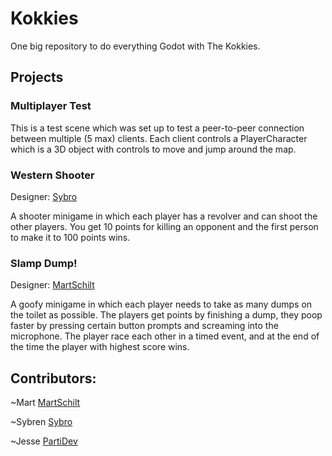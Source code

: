 # Kokkies
One big repository to do everything Godot with The Kokkies.

## Projects
### Multiplayer Test
This is a test scene which was set up to test a peer-to-peer connection between multiple (5 max) clients. Each client controls a PlayerCharacter which is a 3D object with controls to move and jump around the map.

### Western Shooter
Designer: [Sybro](https://github.com/Sybro)

A shooter minigame in which each player has a revolver and can shoot the other players. You get 10 points for killing an opponent and the first person to make it to 100 points wins.

### Slamp Dump!
Designer: [MartSchilt](https://github.com/MartSchilt)

A goofy minigame in which each player needs to take as many dumps on the toilet as possible. The players get points by finishing a dump, they poop faster by pressing certain button prompts and screaming into the microphone. The player race each other in a timed event, and at the end of the time the player with highest score wins.

## Contributors:
~Mart
[MartSchilt](https://github.com/MartSchilt)

~Sybren
[Sybro](https://github.com/Sybro)

~Jesse
[PartiDev](https://github.com/PartiDev)
